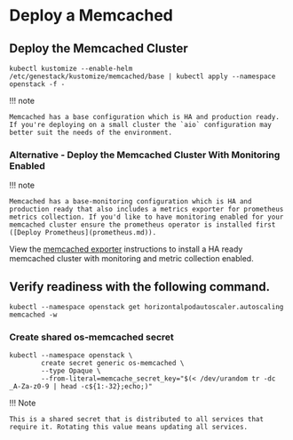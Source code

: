 # Deploy a Memcached

## Deploy the Memcached Cluster

``` shell
kubectl kustomize --enable-helm /etc/genestack/kustomize/memcached/base | kubectl apply --namespace openstack -f -
```

!!! note

    Memcached has a base configuration which is HA and production ready. If you're deploying on a small cluster the `aio` configuration may better suit the needs of the environment.

### Alternative - Deploy the Memcached Cluster With Monitoring Enabled

!!! note

    Memcached has a base-monitoring configuration which is HA and production ready that also includes a metrics exporter for prometheus metrics collection. If you'd like to have monitoring enabled for your memcached cluster ensure the prometheus operator is installed first ([Deploy Prometheus](prometheus.md)).

View the [memcached exporter](prometheus-memcached-exporter.md) instructions to install a HA ready memcached cluster with monitoring and metric collection enabled.

## Verify readiness with the following command.

``` shell
kubectl --namespace openstack get horizontalpodautoscaler.autoscaling memcached -w
```

### Create shared os-memcached secret

``` shell
kubectl --namespace openstack \
        create secret generic os-memcached \
        --type Opaque \
        --from-literal=memcache_secret_key="$(< /dev/urandom tr -dc _A-Za-z0-9 | head -c${1:-32};echo;)"
```

!!! Note

    This is a shared secret that is distributed to all services that require it. Rotating this value means updating all services.
